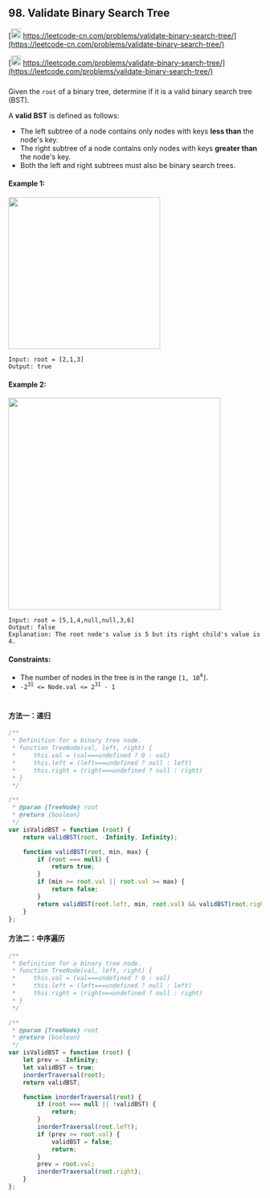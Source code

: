 ## 98. Validate Binary Search Tree

[<img src="https://static.leetcode-cn.com/cn-mono-assets/production/assets/logo-dark-cn.c42314a8.svg" height="20" /> https://leetcode-cn.com/problems/validate-binary-search-tree/](https://leetcode-cn.com/problems/validate-binary-search-tree/)

[<img src="https://assets.leetcode.com/static_assets/public/webpack_bundles/images/logo-dark.e99485d9b.svg" height="20"/> https://leetcode.com/problems/validate-binary-search-tree/](https://leetcode.com/problems/validate-binary-search-tree/)

###

Given the `root` of a binary tree, determine if it is a valid binary search tree (BST).

A **valid BST** is defined as follows:

-   The left subtree of a node contains only nodes with keys **less than** the node's key.
-   The right subtree of a node contains only nodes with keys **greater than** the node's key.
-   Both the left and right subtrees must also be binary search trees.

#### Example 1:

<img src="https://assets.leetcode.com/uploads/2020/12/01/tree1.jpg" width="302" />

```
Input: root = [2,1,3]
Output: true
```

#### Example 2:

<img src="https://assets.leetcode.com/uploads/2020/12/01/tree2.jpg" width="422" />

```
Input: root = [5,1,4,null,null,3,6]
Output: false
Explanation: The root node's value is 5 but its right child's value is 4.
```

#### Constraints:

-   The number of nodes in the tree is in the range `[1, 10`<sup>`4`</sup>`]`.
-   `-2`<sup>`31`</sup>` <= Node.val <= 2`<sup>`31`</sup>` - 1`

#

#### 方法一：递归

```js
/**
 * Definition for a binary tree node.
 * function TreeNode(val, left, right) {
 *     this.val = (val===undefined ? 0 : val)
 *     this.left = (left===undefined ? null : left)
 *     this.right = (right===undefined ? null : right)
 * }
 */

/**
 * @param {TreeNode} root
 * @return {boolean}
 */
var isValidBST = function (root) {
    return validBST(root, -Infinity, Infinity);

    function validBST(root, min, max) {
        if (root === null) {
            return true;
        }
        if (min >= root.val || root.val >= max) {
            return false;
        }
        return validBST(root.left, min, root.val) && validBST(root.right, root.val, max);
    }
};
```

#### 方法二：中序遍历

```js
/**
 * Definition for a binary tree node.
 * function TreeNode(val, left, right) {
 *     this.val = (val===undefined ? 0 : val)
 *     this.left = (left===undefined ? null : left)
 *     this.right = (right===undefined ? null : right)
 * }
 */

/**
 * @param {TreeNode} root
 * @return {boolean}
 */
var isValidBST = function (root) {
    let prev = -Infinity;
    let validBST = true;
    inorderTraversal(root);
    return validBST;

    function inorderTraversal(root) {
        if (root === null || !validBST) {
            return;
        }
        inorderTraversal(root.left);
        if (prev >= root.val) {
            validBST = false;
            return;
        }
        prev = root.val;
        inorderTraversal(root.right);
    }
};
```
